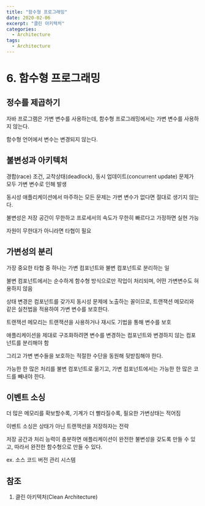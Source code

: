 ```yaml
---
title: "함수형 프로그래밍"
date: 2020-02-06
excerpt: "클린 아키텍처"
categories:
  - Architecture
tags:
  - Architecture
---
```


# 6. 함수형 프로그래밍

## 정수를 제곱하기

자바 프로그램은 가변 변수를 사용하는데, 함수형 프로그래밍에서는 가변 변수를 사용하지 않는다.

함수형 언어에서 변수는 변경되지 않는다.

## 불변성과 아키텍처

경합(race) 조건, 교착상태(deadlock), 동시 업데이트(concurrent update) 문제가 모두 가변 변수로 인해 발생

동시성 애플리케이션에서 마주하는 모든 문제는 가변 변수가 없다면 절대로 생기지 않는다.

불변성은 저장 공간이 무한하고 프로세서의 속도가 무한히 빠르다고 가정하면 실현 가능

자원이 무한대가 아니라면 타협이 필요

## 가변성의 분리

가장 중요한 타협 중 하나는 가변 컴포넌트와 불변 컴포넌트로 분리하는 일

불변 컴포넌트에서는 순수하게 함수형 방식으로만 작업이 처리되며, 어떤 가변변수도 혀용하지 않음



상태 변경은 컴포넌트를 갖가지 동시성 문제에 노출하는 꼴이므로, 트랜잭션 메모리와 같은 실천법을 적용하여 가변 변수를 보호한다.

트랜잭션 메모리는 트랜잭션을 사용하거나 재시도 기법을 통해 변수를 보호



애플리케이션을 제대로 구조화하려면 변수를 변경하는 컴포넌트와 변경하지 않는 컴포넌트를 분리해야 함

그리고 가변 변수들을 보호하는 적절한 수단을 동원해 뒷받침해야 한다.

가능한 한 많은 처리를 불변 컴포넌트로 옮기고, 가변 컴포넌트에서는 가능한 한 많은 코드를 빼내야 한다.

## 이벤트 소싱

더 많은 메모리를 확보할수록, 기계가 더 빨라질수록, 필요한 가변상태는 적어짐

이벤트 소싱은 상태가 아닌 트랜잭션을 저장하자는 전략

저장 공간과 처리 능력이 충분하면 애플리케이션이 완전한 불변성을 갖도록 만들 수 있고, 따라서 완전한 함수형으로 만들 수 있다.

ex. 소스 코드 버전 관리 시스템

## 참조

1. 클린 아키텍처(Clean Architecture)